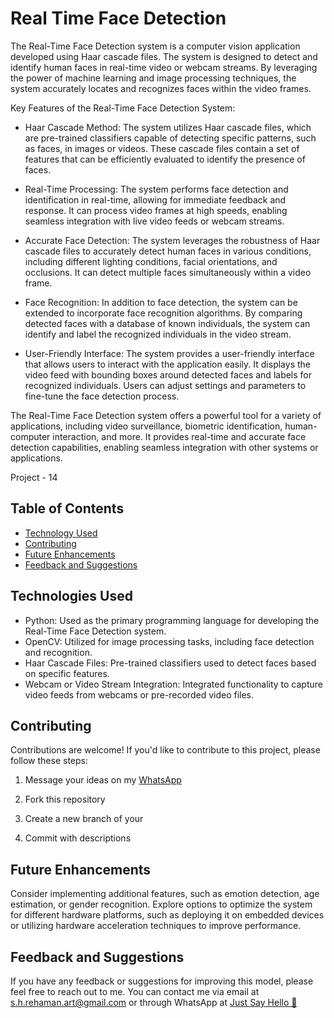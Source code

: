 
#  Real Time Face Detection

The Real-Time Face Detection system is a computer vision application developed using Haar cascade files. The system is designed to detect and identify human faces in real-time video or webcam streams. By leveraging the power of machine learning and image processing techniques, the system accurately locates and recognizes faces within the video frames.

Key Features of the Real-Time Face Detection System:

- Haar Cascade Method: The system utilizes Haar cascade files, which are pre-trained classifiers capable of detecting specific patterns, such as faces, in images or videos. These cascade files contain a set of features that can be efficiently evaluated to identify the presence of faces.

- Real-Time Processing: The system performs face detection and identification in real-time, allowing for immediate feedback and response. It can process video frames at high speeds, enabling seamless integration with live video feeds or webcam streams.

- Accurate Face Detection: The system leverages the robustness of Haar cascade files to accurately detect human faces in various conditions, including different lighting conditions, facial orientations, and occlusions. It can detect multiple faces simultaneously within a video frame.

- Face Recognition: In addition to face detection, the system can be extended to incorporate face recognition algorithms. By comparing detected faces with a database of known individuals, the system can identify and label the recognized individuals in the video stream.

- User-Friendly Interface: The system provides a user-friendly interface that allows users to interact with the application easily. It displays the video feed with bounding boxes around detected faces and labels for recognized individuals. Users can adjust settings and parameters to fine-tune the face detection process.

The Real-Time Face Detection system offers a powerful tool for a variety of applications, including video surveillance, biometric identification, human-computer interaction, and more. It provides real-time and accurate face detection capabilities, enabling seamless integration with other systems or applications.

Project - 14

## Table of Contents
- [Technology Used](#technologies)
- [Contributing](#contributing)
- [Future Enhancements](#future)
- [Feedback and Suggestions](#feedback-and-suggestions) 

## Technologies Used
- Python: Used as the primary programming language for developing the Real-Time Face Detection system.
- OpenCV: Utilized for image processing tasks, including face detection and recognition.
- Haar Cascade Files: Pre-trained classifiers used to detect faces based on specific features.
- Webcam or Video Stream Integration: Integrated functionality to capture video feeds from webcams or pre-recorded video files.

## Contributing

Contributions are welcome! If you'd like to contribute to this project, please follow these steps:

 1. Message your ideas on my [WhatsApp](https://api.whatsapp.com/send/?phone=919777795786&text=Hello%20Shaikh%20Habibur%20Rehaman,%20I%20get%20this%20no.%20from%20your%20Github%20&type=phone_number&app_absent=0)
 2. Fork this repository 

 3. Create a new branch of your 
 4. Commit with descriptions 


## Future Enhancements
Consider implementing additional features, such as emotion detection, age estimation, or gender recognition. Explore options to optimize the system for different hardware platforms, such as deploying it on embedded devices or utilizing hardware acceleration techniques to improve performance.

## Feedback and Suggestions

If you have any feedback or suggestions for improving this model, please feel free to reach out to me. You can contact me via email at s.h.rehaman.art@gmail.com or through WhatsApp at [Just Say Hello 👋 ](https://api.whatsapp.com/send/?phone=919777795786&text=Hello%20Shaikh%20Habibur%20Rehaman,%20I%20get%20this%20no.%20from%20your%20Github%20&type=phone_number&app_absent=0)
